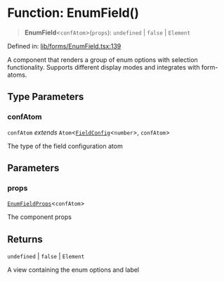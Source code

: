 # Function: EnumField()

> **EnumField**\<`confAtom`\>(`props`): `undefined` \| `false` \| `Element`

Defined in: [lib/forms/EnumField.tsx:139](https://github.com/aldesgroup/goaldn/blob/850e22fffd19501920628173674ada43cba9a29a/lib/forms/EnumField.tsx#L139)

A component that renders a group of enum options with selection functionality.
Supports different display modes and integrates with form-atoms.

## Type Parameters

### confAtom

`confAtom` *extends* `Atom`\<[`FieldConfig`](../type-aliases/FieldConfig.md)\<`number`\>, `confAtom`\>

The type of the field configuration atom

## Parameters

### props

[`EnumFieldProps`](../type-aliases/EnumFieldProps.md)\<`confAtom`\>

The component props

## Returns

`undefined` \| `false` \| `Element`

A view containing the enum options and label
